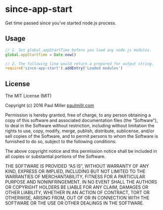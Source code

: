 # since-app-start

Get time passed since you've started node.js process.

## Usage

```javascript
// 1. Set global.appStartTime before you load any node.js modules.
global.appStartTime = Date.now()

// 2. The following line would return a prepared for output string.
require('since-app-start').addEntry('Loaded modules')
```

## License

The MIT License (MIT)

Copyright (c) 2016 Paul Miller [paulmillr.com](http://paulmillr.com)

Permission is hereby granted, free of charge, to any person obtaining a copy
of this software and associated documentation files (the “Software”), to deal
in the Software without restriction, including without limitation the rights
to use, copy, modify, merge, publish, distribute, sublicense, and/or sell
copies of the Software, and to permit persons to whom the Software is
furnished to do so, subject to the following conditions:

The above copyright notice and this permission notice shall be included in
all copies or substantial portions of the Software.

THE SOFTWARE IS PROVIDED “AS IS”, WITHOUT WARRANTY OF ANY KIND, EXPRESS OR
IMPLIED, INCLUDING BUT NOT LIMITED TO THE WARRANTIES OF MERCHANTABILITY,
FITNESS FOR A PARTICULAR PURPOSE AND NONINFRINGEMENT. IN NO EVENT SHALL THE
AUTHORS OR COPYRIGHT HOLDERS BE LIABLE FOR ANY CLAIM, DAMAGES OR OTHER
LIABILITY, WHETHER IN AN ACTION OF CONTRACT, TORT OR OTHERWISE, ARISING FROM,
OUT OF OR IN CONNECTION WITH THE SOFTWARE OR THE USE OR OTHER DEALINGS IN
THE SOFTWARE.

